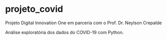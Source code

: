 # projeto_covid
Projeto Digital Innovation One em parceria com o Prof. Dr. Neylson Crepalde

Análise exploratória dos dados do COVID-19 com Python.
